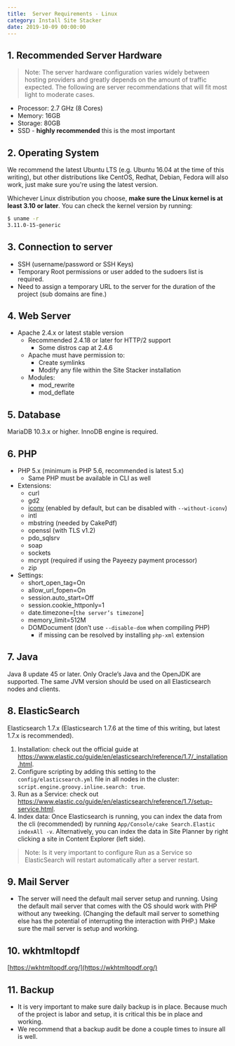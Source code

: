 ```yaml
---
title:  Server Requirements - Linux
category: Install Site Stacker
date: 2019-10-09 00:00:00
---
```


## 1. Recommended Server Hardware

> Note: The server hardware configuration varies widely between hosting providers and greatly depends on the amount of traffic expected. The following are server recommendations that will fit most light to moderate cases.

* Processor: 2.7 GHz (8 Cores)
* Memory: 16GB
* Storage: 80GB
* SSD - **highly recommended** this is the most important


## 2. Operating System

We recommend the latest Ubuntu LTS (e.g. Ubuntu 16.04 at the time of this writing), but other distributions like CentOS, Redhat, Debian, Fedora will also work, just make sure you're using the latest version.

Whichever Linux distribution you choose, **make sure the Linux kernel is at least 3.10 or later**. You can check the kernel version by running:

```sh
$ uname -r
3.11.0-15-generic
```

## 3. Connection to server

* SSH (username/password or SSH Keys)
* Temporary Root permissions or user added to the sudoers list is required.
* Need to assign a temporary URL to the server for the duration of the project (sub domains are fine.)


## 4. Web Server

* Apache 2.4.x or latest stable version
   * Recommended 2.4.18 or later for HTTP/2 support
      * Some distros cap at 2.4.6
   * Apache must have permission to:
      * Create symlinks
      * Modify any file within the Site Stacker installation
   * Modules:
      * mod_rewrite
      * mod_deflate


## 5. Database

MariaDB 10.3.x or higher. InnoDB engine is required.

## 6. PHP

* PHP 5.x (minimum is PHP 5.6, recommended is latest 5.x)
   * Same PHP must be available in CLI as well
* Extensions:
   * curl
   * gd2
   * [iconv](http://php.net/manual/en/iconv.installation.php) (enabled by default, but can be disabled with `--without-iconv`)
   * intl
   * mbstring (needed by CakePdf)
   * openssl (with TLS v1.2)
   * pdo_sqlsrv
   * soap
   * sockets
   * mcrypt (required if using the Payeezy payment processor)
   * zip
* Settings:
   * short_open_tag=On
   * allow_url_fopen=On
   * session.auto_start=Off
   * session.cookie_httponly=1
   * date.timezone=[`the server’s timezone`]
   * memory_limit=512M
   * DOMDocument (don’t use `--disable-dom` when compiling PHP)
       * if missing can be resolved by installing `php-xml` extension

## 7. Java

Java 8 update 45 or later. Only Oracle’s Java and the OpenJDK are supported. The same JVM version should be used on all Elasticsearch nodes and clients.


## 8. ElasticSearch

Elasticsearch 1.7.x (Elasticsearch 1.7.6 at the time of this writing, but latest 1.7.x is recommended).

1. Installation: check out the official guide at <https://www.elastic.co/guide/en/elasticsearch/reference/1.7/_installation.html>.
2. Configure scripting by adding this setting to the `config/elasticsearch.yml` file in all nodes in the cluster: `script.engine.groovy.inline.search: true`.
3. Run as a Service: check out <https://www.elastic.co/guide/en/elasticsearch/reference/1.7/setup-service.html>.
4. Index data: Once Elasticsearch is running, you can index the data from the cli (recommended) by running `App/Console/cake Search.Elastic indexAll -v`. Alternatively, you can index the data in Site Planner by right clicking a site in Content Explorer (left side).

> Note: Is it very important to configure Run as a Service so ElasticSearch will restart automatically after a server restart.


## 9. Mail Server

* The server will need the default mail server setup and running.  Using the default mail server that comes with the OS should work with PHP without any tweeking.  (Changing the default mail server to something else has the potential of interrupting the interaction with PHP.) Make sure the mail server is setup and working.  

## 10. wkhtmltopdf

[https://wkhtmltopdf.org/](https://wkhtmltopdf.org/)

## 11. Backup

* It is very important to make sure daily backup is in place.  Because much of the project is labor and setup, it is critical this be in place and working.
* We recommend that a backup audit be done a couple times to insure all is well.
